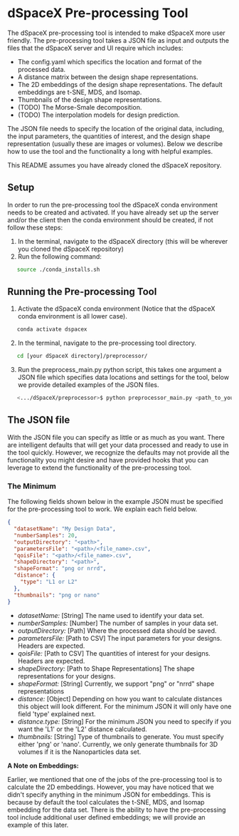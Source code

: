 # dSpaceX Pre-processing Tool
The dSpaceX pre-processing tool is intended to make dSpaceX more user friendly. The pre-processing tool takes a JSON file as
input and outputs the files that the dSpaceX server and UI require which includes:
- The config.yaml which specifics the location and format of the processed data.
- A distance matrix between the design shape representations.
- The 2D embeddings of the design shape representations. The default embeddings are t-SNE, MDS, and Isomap.
- Thumbnails of the design shape representations.
- (TODO) The Morse-Smale decomposition.
- (TODO) The interpolation models for design prediction. 

The JSON file needs to specify the location of the original data, including, the input parameters, the quantities of interest,
and the design shape representation (usually these are images or volumes). Below we describe how to use the tool and the 
functionality a long with helpful examples.

This README assumes you have already cloned the dSpaceX repository.

## Setup
In order to run the pre-processing tool the dSpaceX conda environment needs to be created and activated. If you have
already set up the server and/or the client then the conda environment should be created, if not follow these steps:
1. In the terminal, navigate to the dSpaceX directory (this will be wherever you cloned the dSpaceX repository)
2. Run the following command:
```bash
   source ./conda_installs.sh
   ```

## Running the Pre-processing Tool
1. Activate the dSpaceX conda environment (Notice that the dSpaceX conda environment is all lower case).
```bash
   conda activate dspacex
   ```
2. In the terminal, navigate to the pre-processing tool directory.
```bash
   cd [your dSpaceX directory]/preprocessor/
   ```
3. Run the preprocess_main.py python script, this takes one argument a JSON file which specifies data locations and settings
for the tool, below we provide detailed examples of the JSON files.
```bash
   <.../dSpaceX/preprocessor>$ python preprocessor_main.py <path_to_your_config_file>/<file_name>.json 
   ```

## The JSON file
With the JSON file you can specify as little or as much as you want. There are intelligent defaults that will get your
data processed and ready to use in the tool quickly. However, we recognize the defaults may not provide all the functionality 
you might desire and have provided hooks that you can leverage to extend the functionality of the pre-processing tool.

### The Minimum
The following fields shown below in the example JSON must be specified for the pre-processing tool to work. 
We explain each field below.
```json
{
  "datasetName": "My Design Data",
  "numberSamples": 20,
  "outputDirectory": "<path>",
  "parametersFile": "<path>/<file_name>.csv",
  "qoisFile": "<path>/<file_name>.csv",
  "shapeDirectory": "<path>",
  "shapeFormat": "png or nrrd",
  "distance": {
    "type": "L1 or L2"
  },
  "thumbnails": "png or nano"
}
```

- *datasetName:* [String] The name used to identify your data set.
- *numberSamples:* [Number] The number of samples in your data set.
- *outputDirectory:* [Path] Where the processed data should be saved.
- *parametersFile:* [Path to CSV] The input parameters for your designs. Headers are expected.
- *qoisFile:* [Path to CSV] The quantities of interest for your designs. Headers are expected.
- *shapeDirectory:* [Path to Shape Representations] The shape representations for your designs.
- *shapeFormat:* [String] Currently, we support "png" or "nrrd" shape representations
- *distance:* [Object] Depending on how you want to calculate distances this object will look different. For the minimum JSON
it will only have one field 'type' explained next.
- *distance.type:* [String] For the minimum JSON you need to specify if you want the 'L1' or the 'L2' distance calculated.
- *thumbnails:* [String] Type of thumbnails to generate. You must specify either 'png' or 'nano'. Currently, we only generate
thumbnails for 3D volumes if it is the Nanoparticles data set. 

**A Note on Embeddings:**

Earlier, we mentioned that one of the jobs of the pre-processing tool is to calculate the 2D embeddings. However, you may have
noticed that we didn't specify anything in the minimum JSON for embeddings. This is because by default the tool calculates the
t-SNE, MDS, and Isomap embedding for the data set. There is the ability to have the pre-processing tool include additional user
defined embeddings; we will provide an example of this later. 

